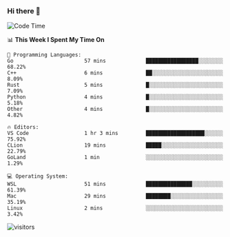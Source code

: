 ### Hi there 👋

<!--
**CrazyCollin/crazycollin** is a ✨ _special_ ✨ repository because its `README.md` (this file) appears on your GitHub profile.

Here are some ideas to get you started:

- 🔭 I’m currently working on ...
- 🌱 I’m currently learning ...
- 👯 I’m looking to collaborate on ...
- 🤔 I’m looking for help with ...
- 💬 Ask me about ...
- 📫 How to reach me: ...
- 😄 Pronouns: ...
- ⚡ Fun fact: ...
-->

<!--START_SECTION:waka-->
![Code Time](http://img.shields.io/badge/Code%20Time-143%20hrs%209%20mins-blue)

📊 **This Week I Spent My Time On** 

```text
💬 Programming Languages: 
Go                       57 mins             █████████████████░░░░░░░░   68.22% 
C++                      6 mins              ██░░░░░░░░░░░░░░░░░░░░░░░   8.09% 
Rust                     5 mins              █░░░░░░░░░░░░░░░░░░░░░░░░   7.09% 
Python                   4 mins              █░░░░░░░░░░░░░░░░░░░░░░░░   5.18% 
Other                    4 mins              █░░░░░░░░░░░░░░░░░░░░░░░░   4.82%

🔥 Editors: 
VS Code                  1 hr 3 mins         ███████████████████░░░░░░   75.92% 
CLion                    19 mins             █████░░░░░░░░░░░░░░░░░░░░   22.79% 
GoLand                   1 min               ░░░░░░░░░░░░░░░░░░░░░░░░░   1.29%

💻 Operating System: 
WSL                      51 mins             ███████████████░░░░░░░░░░   61.39% 
Mac                      29 mins             ████████░░░░░░░░░░░░░░░░░   35.19% 
Linux                    2 mins              ░░░░░░░░░░░░░░░░░░░░░░░░░   3.42%

```


<!--END_SECTION:waka-->


![visitors](https://visitor-badge.glitch.me/badge?page_id=crazycollin.crazycollin&left_color=green&right_color=red)
